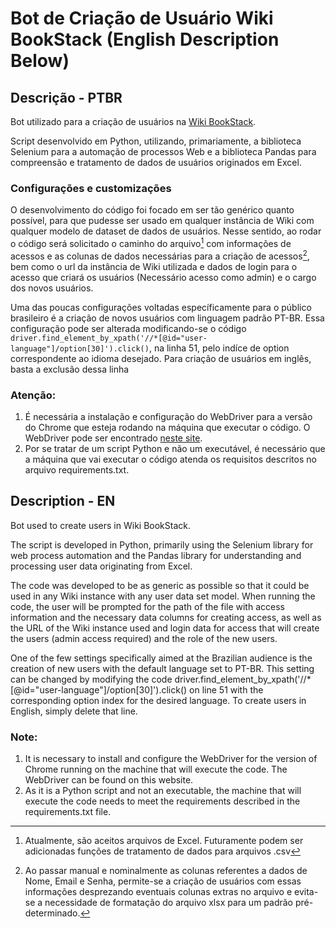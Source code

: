# Bot de Criação de Usuário Wiki BookStack (English Description Below)

## Descrição - PTBR

Bot utilizado para a criação de usuários na <a href="https://github.com/BookStackApp/BookStack">Wiki BookStack</a>. 

Script desenvolvido em Python, utilizando, primariamente, a biblioteca Selenium para a automação de processos Web e a biblioteca Pandas para compreensão e tratamento de dados de usuários originados em Excel.

### Configurações e customizações

O desenvolvimento do código foi focado em ser tão genérico quanto possível, para que pudesse ser usado em qualquer instância de Wiki com qualquer modelo de dataset de dados de usuários. 
Nesse sentido, ao rodar o código será solicitado o caminho do arquivo[^1] com informações de acessos e as colunas de dados necessárias para a criação de acessos[^2], bem como o url da instância de Wiki utilizada e dados de login para o acesso que criará os usuários (Necessário acesso como admin) e o cargo dos novos usuários.

Uma das poucas configurações voltadas específicamente para o público brasileiro é a criação de novos usuários com linguagem padrão PT-BR. Essa configuração pode ser alterada modificando-se o código
`driver.find_element_by_xpath('//*[@id="user-language"]/option[30]').click()`, na linha 51, pelo indíce de option correspondente ao idioma desejado. Para criação de usuários em inglês, basta a exclusão dessa linha

### Atenção:
1. É necessária a instalação e configuração do WebDriver para a versão do Chrome que esteja rodando na máquina que executar o código. O WebDriver pode ser encontrado <a href="https://chromedriver.chromium.org/downloads">neste site</a>. 
2. Por se tratar de um script Python e não um executável, é necessário que a máquina que vai executar o código atenda os requisitos descritos no arquivo requirements.txt.


[^1]: Atualmente, são aceitos arquivos de Excel. Futuramente podem ser adicionadas funções de tratamento de dados para arquivos .csv
[^2]: Ao passar manual e nominalmente as colunas referentes a dados de Nome, Email e Senha, permite-se a criação de usuários com essas informações desprezando eventuais colunas extras no arquivo e evita-se a necessidade de formatação do arquivo xlsx para um padrão pré-determinado.

## Description - EN

Bot used to create users in Wiki BookStack. 

The script is developed in Python, primarily using the Selenium library for web process automation and the Pandas library for understanding and processing user data originating from Excel.

The code was developed to be as generic as possible so that it could be used in any Wiki instance with any user data set model. When running the code, the user will be prompted for the path of the file with access information and the necessary data columns for creating access, as well as the URL of the Wiki instance used and login data for access that will create the users (admin access required) and the role of the new users.

One of the few settings specifically aimed at the Brazilian audience is the creation of new users with the default language set to PT-BR. This setting can be changed by modifying the code driver.find_element_by_xpath('//*[@id="user-language"]/option[30]').click() on line 51 with the corresponding option index for the desired language. To create users in English, simply delete that line.

### Note: 
1. It is necessary to install and configure the WebDriver for the version of Chrome running on the machine that will execute the code. The WebDriver can be found on this website.
2. As it is a Python script and not an executable, the machine that will execute the code needs to meet the requirements described in the requirements.txt file.
